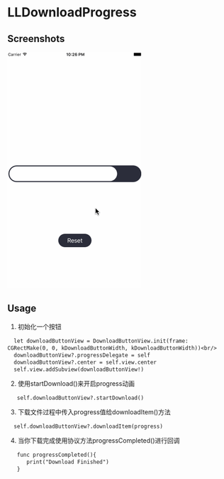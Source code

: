 # LLDownloadProgress
## Screenshots
![LLDownloadProgress](https://github.com/Lilin233/LLDownloadProgress/blob/master/LLDownloadProgress/screenshots.gif)
## Usage
1. 初始化一个按钮  <br/>
```
  let downloadButtonView = DownloadButtonView.init(frame: CGRectMake(0, 0, kDownloadButtonWidth, kDownloadButtonWidth))<br/>
  downloadButtonView?.progressDelegate = self  
  downloadButtonView?.center = self.view.center
  self.view.addSubview(downloadButtonView!)
```
        
2. 使用startDownload()来开启progress动画  <br/>
```
   self.downloadButtonView?.startDownload() 
```
3. 下载文件过程中传入progress值给downloadItem()方法  <br/>
```
  self.downloadButtonView?.downloadItem(progress)
```
4. 当你下载完成使用协议方法progressCompleted()进行回调  <br/>
```
   func progressCompleted(){
      print("Download Finished")
   }
```
